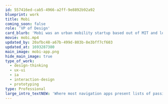 ```yaml
---
id: 557416ed-cab5-4966-a2ff-9e8892b92a92
blueprint: work
title: Mobi
coming_soon: false
role: 'VP of Design'
card_blurb: 'Mobi was an urban mobility startup based out of MIT and located in Cambridge, MA. This project was a concept iOS app designed to demonstrate Mobi''s multi-modal routing capabilities.'
movie: mobi.mp4
updated_by: 20afbc48-a67b-499d-803b-8e3bff7cf603
updated_at: 1693287380
main_image: mobi-app.png
hide_main_image: true
type_of_work:
  - design-thinking
  - ux-ui
  - ia
  - interaction-design
  - prototyping
type: Professional
large_intro_textNEW: 'Where most navigation apps present lists of passively-consumed route options, often in a very dense cluster of small icons and without a map, this project explored a ''constructionist'' approach to routing. Common in pedagogy, constructionism posits that we understand best when we actively create knowledge. Given that navigation is often a taxing and stressful activity, I wanted to see if we could find a more intuitive approach, with the user actively generating their route based on the parameters that matter to them (time, cost, memberships, even CO2 emissions).'
---
```


